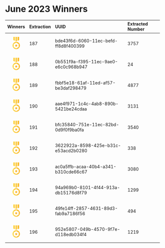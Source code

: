 # June 2023 Winners

|                                       Winners                                        | Extraction | UUID                                 | Extracted Number |
| :----------------------------------------------------------------------------------: | :--------- | :----------------------------------- | :--------------- |
| <img src="../prize.svg" style="height: 40px; margin-top: 10px; margin-bottom: 10px"> | 187        | bde43f6d-6060-11ec-befd-ff8d8f400399 | 3757             |
| <img src="../prize.svg" style="height: 40px; margin-top: 10px; margin-bottom: 10px"> | 188        | 0b551f9a-f395-11ec-9ae0-e6c0c968b947 | 24               |
| <img src="../prize.svg" style="height: 40px; margin-top: 10px; margin-bottom: 10px"> | 189        | fbbf5e18-61af-11ed-af57-be3daf298479 | 4877             |
| <img src="../prize.svg" style="height: 40px; margin-top: 10px; margin-bottom: 10px"> | 190        | aae4f971-1c4c-4ab8-890b-5421be24cdaa | 3131             |
| <img src="../prize.svg" style="height: 40px; margin-top: 10px; margin-bottom: 10px"> | 191        | bfc35840-751e-11ec-82bd-0d9f0f9ba0fa | 3540             |
| <img src="../prize.svg" style="height: 40px; margin-top: 10px; margin-bottom: 10px"> | 192        | 3622922a-8598-425e-b31c-e53acd2b0280 | 338              |
| <img src="../prize.svg" style="height: 40px; margin-top: 10px; margin-bottom: 10px"> | 193        | ac0a5ffb-acaa-40b4-a341-b310cde66c67 | 3080             |
| <img src="../prize.svg" style="height: 40px; margin-top: 10px; margin-bottom: 10px"> | 194        | 94a969b0-8101-4f44-913a-db15176d8f79 | 1299             |
| <img src="../prize.svg" style="height: 40px; margin-top: 10px; margin-bottom: 10px"> | 195        | 49fe14ff-2857-4631-89d3-fab9a7186f56 | 494              |
| <img src="../prize.svg" style="height: 40px; margin-top: 10px; margin-bottom: 10px"> | 196        | 952e5807-049b-4570-9f7e-d118edb034f4 | 1219             |



